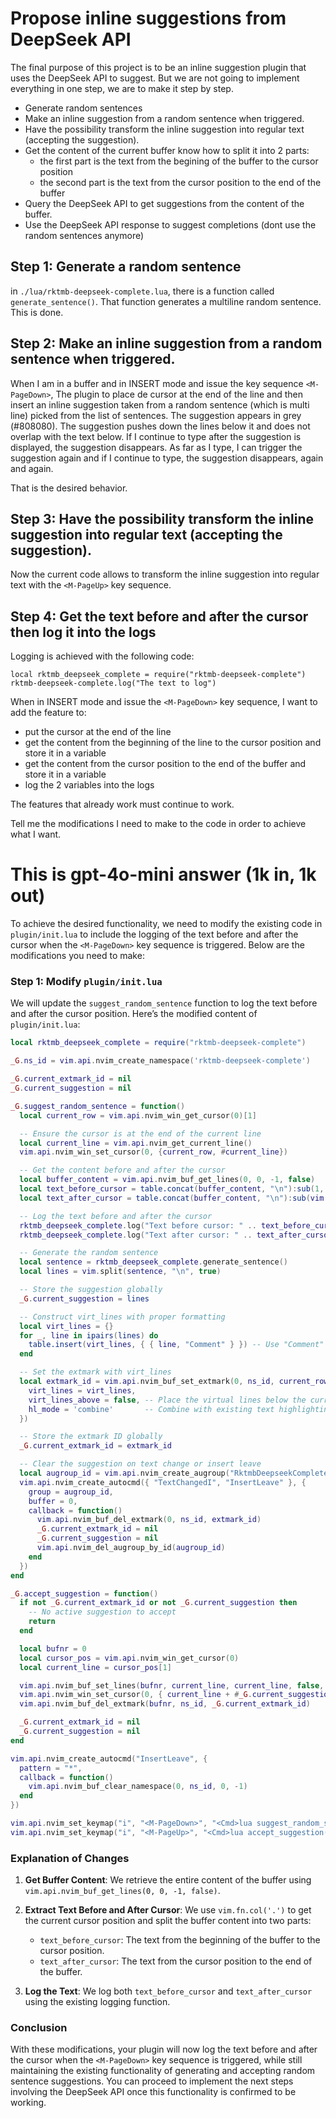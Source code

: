 # Propose inline suggestions from DeepSeek API

The final purpose of this project is to be an inline suggestion plugin that uses the DeepSeek API to suggest.
But we are not going to implement everything in one step, we are to make it step by step.

- Generate random sentences
- Make an inline suggestion from a random sentence when triggered.
- Have the possibility transform the inline suggestion into regular text (accepting the suggestion).
- Get the content of the current buffer know how to split it into 2 parts: 
    - the first part is the text from the begining of the buffer to the cursor position
    - the second part is the text from the cursor position to the end of the buffer
- Query the DeepSeek API to get suggestions from the content of the buffer.
- Use the DeepSeek API response to suggest completions (dont use the random sentences anymore)

## Step 1: Generate a random sentence

in `./lua/rktmb-deepseek-complete.lua`, there is a function called `generate_sentence()`.
That function generates a multiline random sentence.
This is done.

## Step 2: Make an inline  suggestion from a random sentence when triggered.

When I am in a buffer and in INSERT mode and issue the key sequence `<M-PageDown>`,
The plugin to place de cursor at the end of the line and then insert an inline suggestion 
taken from a random sentence (which is multi line) picked from the list of sentences.
The suggestion appears in grey (#808080).
The suggestion pushes down the lines below it and does not overlap with the text below.
If I continue to type after the suggestion is displayed, the suggestion disappears.
As far as I type, I can trigger the suggestion again and if I continue to type, the suggestion disappears, again and again.

That is the desired behavior.

## Step 3: Have the possibility transform the inline suggestion into regular text (accepting the suggestion).

Now the current code allows to transform the inline suggestion into regular text with the `<M-PageUp>` key sequence.

## Step 4: Get the text before and after the cursor then log it into the logs

Logging is achieved with the following code:

```
local rktmb_deepseek_complete = require("rktmb-deepseek-complete")
rktmb-deepseek-complete.log("The text to log")
```

When in INSERT mode and issue the `<M-PageDown>` key sequence, I want to add the feature to:
- put the cursor at the end of the line
- get the content from the beginning of the line to the cursor position and store it in a variable
- get the content from the cursor position to the end of the buffer and store it in a variable
- log the 2 variables into the logs

The features that already work must continue to work.

Tell me the modifications I need to make to the code in order to achieve what I want.




# This is gpt-4o-mini answer (1k in, 1k out)

To achieve the desired functionality, we need to modify the existing code in `plugin/init.lua` to include the logging of the text before and after the cursor when the `<M-PageDown>` key sequence is triggered. Below are the modifications you need to make:

### Step 1: Modify `plugin/init.lua`

We will update the `suggest_random_sentence` function to log the text before and after the cursor position. Here’s the modified content of `plugin/init.lua`:

```lua
local rktmb_deepseek_complete = require("rktmb-deepseek-complete")

_G.ns_id = vim.api.nvim_create_namespace('rktmb-deepseek-complete')

_G.current_extmark_id = nil
_G.current_suggestion = nil

_G.suggest_random_sentence = function()
  local current_row = vim.api.nvim_win_get_cursor(0)[1]

  -- Ensure the cursor is at the end of the current line
  local current_line = vim.api.nvim_get_current_line()
  vim.api.nvim_win_set_cursor(0, {current_row, #current_line})

  -- Get the content before and after the cursor
  local buffer_content = vim.api.nvim_buf_get_lines(0, 0, -1, false)
  local text_before_cursor = table.concat(buffer_content, "\n"):sub(1, vim.fn.col('.'))
  local text_after_cursor = table.concat(buffer_content, "\n"):sub(vim.fn.col('.'))

  -- Log the text before and after the cursor
  rktmb_deepseek_complete.log("Text before cursor: " .. text_before_cursor)
  rktmb_deepseek_complete.log("Text after cursor: " .. text_after_cursor)

  -- Generate the random sentence
  local sentence = rktmb_deepseek_complete.generate_sentence()
  local lines = vim.split(sentence, "\n", true)

  -- Store the suggestion globally
  _G.current_suggestion = lines

  -- Construct virt_lines with proper formatting
  local virt_lines = {}
  for _, line in ipairs(lines) do
    table.insert(virt_lines, { { line, "Comment" } }) -- Use "Comment" highlight group for grey text
  end

  -- Set the extmark with virt_lines
  local extmark_id = vim.api.nvim_buf_set_extmark(0, ns_id, current_row - 1, 0, {
    virt_lines = virt_lines,
    virt_lines_above = false, -- Place the virtual lines below the current line
    hl_mode = 'combine'       -- Combine with existing text highlighting
  })

  -- Store the extmark ID globally
  _G.current_extmark_id = extmark_id

  -- Clear the suggestion on text change or insert leave
  local augroup_id = vim.api.nvim_create_augroup("RktmbDeepseekCompleteSuggestions", { clear = true })
  vim.api.nvim_create_autocmd({ "TextChangedI", "InsertLeave" }, {
    group = augroup_id,
    buffer = 0,
    callback = function()
      vim.api.nvim_buf_del_extmark(0, ns_id, extmark_id)
      _G.current_extmark_id = nil
      _G.current_suggestion = nil
      vim.api.nvim_del_augroup_by_id(augroup_id)
    end
  })
end

_G.accept_suggestion = function()
  if not _G.current_extmark_id or not _G.current_suggestion then
    -- No active suggestion to accept
    return
  end

  local bufnr = 0
  local cursor_pos = vim.api.nvim_win_get_cursor(0)
  local current_line = cursor_pos[1]

  vim.api.nvim_buf_set_lines(bufnr, current_line, current_line, false, _G.current_suggestion)
  vim.api.nvim_win_set_cursor(0, { current_line + #_G.current_suggestion, 0 })
  vim.api.nvim_buf_del_extmark(bufnr, ns_id, _G.current_extmark_id)

  _G.current_extmark_id = nil
  _G.current_suggestion = nil
end

vim.api.nvim_create_autocmd("InsertLeave", {
  pattern = "*",
  callback = function()
    vim.api.nvim_buf_clear_namespace(0, ns_id, 0, -1)
  end
})

vim.api.nvim_set_keymap("i", "<M-PageDown>", "<Cmd>lua suggest_random_sentence()<CR>", { noremap = true, silent = true })
vim.api.nvim_set_keymap("i", "<M-PageUp>", "<Cmd>lua accept_suggestion()<CR>", { noremap = true, silent = true })
```

### Explanation of Changes

1. **Get Buffer Content**: We retrieve the entire content of the buffer using `vim.api.nvim_buf_get_lines(0, 0, -1, false)`.

2. **Extract Text Before and After Cursor**: We use `vim.fn.col('.')` to get the current cursor position and split the buffer content into two parts:
   - `text_before_cursor`: The text from the beginning of the buffer to the cursor position.
   - `text_after_cursor`: The text from the cursor position to the end of the buffer.

3. **Log the Text**: We log both `text_before_cursor` and `text_after_cursor` using the existing logging function.

### Conclusion

With these modifications, your plugin will now log the text before and after the cursor when the `<M-PageDown>` key sequence is triggered, while still maintaining the existing functionality of generating and accepting random sentence suggestions. You can proceed to implement the next steps involving the DeepSeek API once this functionality is confirmed to be working.

